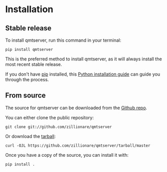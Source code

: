 # Installation

## Stable release

To install qmtserver, run this command in your
terminal:

``` console
pip install qmtserver
```

This is the preferred method to install qmtserver, as it will always install the most recent stable release.

If you don't have [pip][] installed, this [Python installation guide][]
can guide you through the process.

## From source

The source for qmtserver can be downloaded from
the [Github repo][].

You can either clone the public repository:

``` console
git clone git://github.com/zillionare/qmtserver
```

Or download the [tarball][]:

``` console
curl -OJL https://github.com/zillionare/qmtserver/tarball/master
```

Once you have a copy of the source, you can install it with:

``` console
pip install .
```

  [pip]: https://pip.pypa.io
  [Python installation guide]: http://docs.python-guide.org/en/latest/starting/installation/
  [Github repo]: https://github.com/%7B%7B%20cookiecutter.github_username%20%7D%7D/%7B%7B%20cookiecutter.project_slug%20%7D%7D
  [tarball]: https://github.com/%7B%7B%20cookiecutter.github_username%20%7D%7D/%7B%7B%20cookiecutter.project_slug%20%7D%7D/tarball/master
